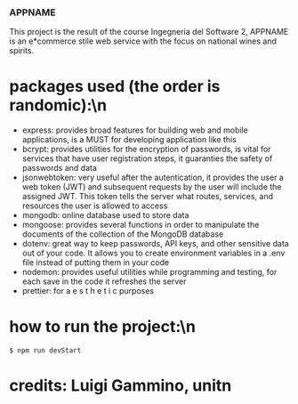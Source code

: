### APPNAME ###

This project is the result of the course Ingegneria del Software 2,
APPNAME is an e*commerce stile web service with the focus on national wines and spirits.

# packages used (the order is randomic):\n
* express: provides broad features for building web and mobile applications, is a MUST for developing application like this
* bcrypt: provides utilities for the encryption of passwords, is vital for services that have user registration steps, it guaranties the safety of passwords and data
* jsonwebtoken: very useful after the autentication, it provides the user a web token (JWT) and subsequent requests by the user will include the assigned JWT. This token tells the server what routes, services, and resources the user is allowed to access
* mongodb: online database used to store data
* mongoose: provides several functions in order to manipulate the documents of the collection of the MongoDB database
* dotenv: great way to keep passwords, API keys, and other sensitive data out of your code. It allows you to create environment variables in a .env file instead of putting them in your code
* nodemon: provides useful utilities while programming and testing, for each save in the code it refreshes the server
* prettier: for a e s t h e t i c purposes

# how to run the project:\n
    $ npm run devStart

# credits: Luigi Gammino, unitn